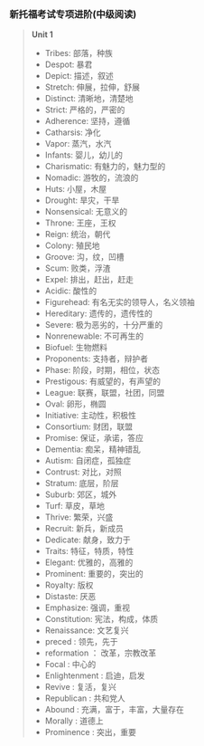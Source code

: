 ### 新托福考试专项进阶(中级阅读)
> **Unit 1**
> - Tribes: 部落，种族
> - Despot: 暴君
> - Depict: 描述，叙述
> - Stretch: 伸展，拉伸，舒展
> - Distinct: 清晰地，清楚地
> - Strict: 严格的，严密的
> - Adherence: 坚持，遵循
> - Catharsis: 净化
> - Vapor: 蒸汽，水汽
> - Infants: 婴儿，幼儿的
> - Charismatic: 有魅力的，魅力型的
> - Nomadic: 游牧的，流浪的
> - Huts: 小屋，木屋
> - Drought: 旱灾，干旱
> - Nonsensical: 无意义的
> - Throne: 王座，王权
> - Reign: 统治，朝代
> - Colony: 殖民地
> - Groove: 沟，纹，凹槽
> - Scum: 败类，浮渣
> - Expel: 排出，赶出，赶走 
> - Acidic: 酸性的
> - Figurehead: 有名无实的领导人，名义领袖
> - Hereditary: 遗传的，遗传性的
> - Severe: 极为恶劣的，十分严重的
> - Nonrenewable: 不可再生的
> - Biofuel: 生物燃料
> - Proponents: 支持者，辩护者
> - Phase: 阶段，时期，相位，状态
> - Prestigous: 有威望的，有声望的
> - League: 联赛，联盟，社团，同盟
> - Oval: 卵形，椭圆
> - Initiative: 主动性，积极性
> - Consortium: 财团，联盟
> - Promise: 保证，承诺，答应
> - Dementia: 痴呆，精神错乱
> - Autism: 自闭症，孤独症
> - Contrust: 对比，对照
> - Stratum: 底层，阶层
> - Suburb: 郊区，城外
> - Turf: 草皮，草地
> - Thrive: 繁荣，兴盛
> - Recruit: 新兵，新成员
> - Dedicate: 献身，致力于
> - Traits: 特征，特质，特性
> - Elegant: 优雅的，高雅的
> - Prominent: 重要的，突出的
> - Royalty: 版权
> - Distaste: 厌恶
> - Emphasize: 强调，重视
> - Constitution: 宪法，构成，体质
> - Renaissance: 文艺复兴
> - preced : 领先，先于
> - reformation ： 改革，宗教改革
> - Focal : 中心的
> - Enlightenment : 启迪，启发
> - Revive : 复活，复兴
> - Republican : 共和党人
> - Abound  : 充满，富于，丰富，大量存在
> - Morally : 道德上
> - Prominence : 突出，重要
